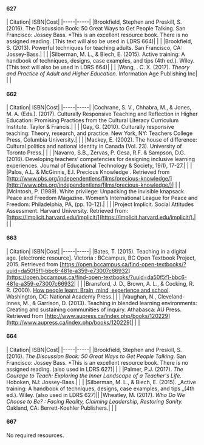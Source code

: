 #### 627
| Citation| ISBN|Cost|
|-----|-----|
|Brookfield, Stephen and Preskill, S. \(2016\). The Discussion Book: 50 Great Ways to Get People Talking.  San Francisco: Jossey Bass.    \*This is an excellent resource book.  There is no assigned reading. \(This text will also be used in LDRS 664\)|  |  |
|Brookfield, S. \(2013\). Powerful techniques for teaching adults. San Francisco, CA: Jossey-Bass.| | |
|Silberman, M. L., & Biech, E. \(2015\). Active training: A handbook of techniques, designs, case examples, and tips \(4th ed.\). Wiley. \(This text will also be used in LDRS 664\)| | |
|Wang, . C. X. \(2017\). _Theory and Practice of Adult and Higher Education_. Information Age Publishing Inc| | |
#### 662
| Citation| ISBN|Cost|
|-----|-----|
|Cochrane, S. V., Chhabra, M., & Jones, M. A. \(Eds.\). \(2017\). Culturally Responsive Teaching and Reflection in Higher Education: Promising Practices from the Cultural Literacy Curriculum Institute. Taylor & Francis.| | |
|Gay, G. \(2010\). Culturally responsive teaching: Theory, research, and practice. New York, NY: Teachers College Press, Columbia University.| | |
|Mackey, E. \(2002\). The house of difference: Cultural politics and national identity in Canada \(Vol. 23\). University of Toronto Press.| | |
|Navarro, S.B., Zervas, P. Gesa, R.F. & Sampson, D.G. \(2016\). Developing teachers’ competencies for designing inclusive learning experiences. Journal of Educational Technology & Society, 19i1\), 17-27.| | |
|Palos, A.L. & McGinnis, E.I. Precious Knowledge . Retrieved from [http://www.pbs.org/independentlens/films/precious-knowledge/](http://www.pbs.org/independentlens/films/precious-knowledge/)| | |
|McIntosh, P. \(1989\). White privilege: Unpacking the invisible knapsack. Peace and Freedom Magazine. Women’s International League for Peace and Freedom: Philadelphia, PA, \(pp. 10-12\).| | |
|Project Implicit. Social Attitudes Assessment. Harvard University. Retrieved from:[https://implicit.harvard.edu/implicit/](https://implicit.harvard.edu/implicit/).| | |

#### 663
| Citation| ISBN|Cost|
|-----|-----|
|Bates, T. \(2015\). Teaching in a digital age. \[electronic resource\]. Victoria : BCcampus, BC Open Textbook Project, 2015. Retrieved from [https://open.bccampus.ca/find-open-textbooks/?uuid=da50f5f1-bbc6-481e-a359-e73007c66932](https://open.bccampus.ca/find-open-textbooks/?uuid=da50f5f1-bbc6-481e-a359-e73007c66932| | |
|Bransford, J. D., Brown, A. L., & Cocking, R. R. \(2000\). [How people learn: Brain, mind, experience and school](https://www.nap.edu/read/9853/chapter/1). Washington, DC: National Academy Press.| | |
|Vaughan, N., Cleveland-Innes, M., & Garrison, D. \(2013\). Teaching in blended learning environments: Creating and sustaining communities of inquiry. Athabasca: AU Press. Retrieved from [http://www.aupress.ca/index.php/books/120229](http://www.aupress.ca/index.php/books/120229)| | |

#### 664
| Citation| ISBN|Cost|
|-----|-----|
|Brookfield, Stephen and Preskill, S. \(2016\). _The Discussion Book: 50 Great Ways to Get People Talking_.  San Francisco: Jossey Bass.    \*This is an excellent resource book.  There is no assigned reading. \(also used in LDRS 627\)| | |
|Palmer, P.J. \(2017\). _The Courage to Teach: Exploring the Inner Landscape of a Teacher's Life_. Hoboken, NJ: Jossey-Bass.| | |
|Silberman, M. L., & Biech, E. \(2015\). _Active training: A handbook of techniques, designs, case examples, and tips _\(4th ed.\). Wiley. \(also used in LDRS 627\)||
|Wheatley, M. \(2017\). _Who Do We Choose to Be? : Facing Reality, Claiming Leadership, Restoring Sanity._ Oakland, CA: Berrett-Koehler Publishers.| | |

#### 667

No required resources.



